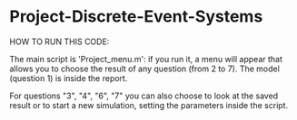 # Project-Discrete-Event-Systems

HOW TO RUN THIS CODE:

The main script is 'Project_menu.m':
if you run it, a menu will appear that allows you to choose the result of any question (from 2 to 7).
The model (question 1) is inside the report.

For questions "3", "4", "6", "7"  you can also choose to look at the saved result or 
to start a new simulation, setting the parameters inside the script. 
